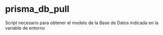 # prisma_db_pull
Script necesario para obtener el modelo de la Base de Datos indicada en la variable de entorno

